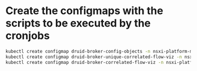 # Create the configmaps with the scripts to be executed by the cronjobs

```bash
kubectl create configmap druid-broker-config-objects -n nsxi-platform-monitoring --from-file=druid-broker-config-objects.py
kubectl create configmap druid-broker-unique-correlated-flow-viz -n nsxi-platform-monitoring --from-file=druid-broker-unique-correlated-flow-viz.py
kubectl create configmap druid-broker-correlated-flow-viz -n nsxi-platform-monitoring --from-file=druid-broker-correlated-flow-viz.py
```